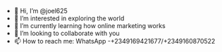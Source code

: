 - 👋 Hi, I’m @joel625
- 👀 I’m interested in exploring the world 
- 🌱 I’m currently learning how online marketing works
- 💞️ I’m looking to collaborate with you 
- 📫 How to reach me: WhatsApp -+2349169421677/+2349160870522

